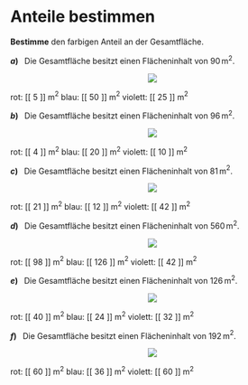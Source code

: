 <!--
version:  0.0.1

language: de

@style
input {
    text-align: center;
}

.flex-container {
    display: flex;
    flex-wrap: wrap;
    align-items: stretch;
    gap: 20px;
}

.flex-child {
    flex: 1;
    min-width: 350px;
    margin-right: 20px;
}

@media (max-width: 400px) {
    .flex-child {
        flex: 100%;
        margin-right: 0;
    }
}
@end

formula: \carry   \textcolor{red}{\scriptsize #1}
formula: \digit   \rlap{\carry{#1}}\phantom{#2}#2
formula: \permil  \text{‰}


import: https://raw.githubusercontent.com/LiaTemplates/Tikz-Jax/main/README.md

script: https://cdn.jsdelivr.net/gh/LiaTemplates/Tikz-Jax@main/dist/index.js

import: https://raw.githubusercontent.com/liaTemplates/algebrite/master/README.md

import: https://raw.githubusercontent.com/LiaTemplates/GGBScript/refs/heads/main/README.md



tags: Bruchrechnung, leicht, niedrig, Bestimmen

comment: Bestimme den markierten Anteil einer Fläche.

author: Martin Lommatzsch

-->




# Anteile bestimmen




**Bestimme** den farbigen Anteil an der Gesamtfläche. 



<section class="flex-container">


<div class="flex-child">

__$a)\;\;$__ Die Gesamtfläche besitzt einen Flächeninhalt von $90\,$m$^2$.

<center>

<!-- style="width:150px" -->
![](https://liascript.github.io/course/?https://raw.githubusercontent.com/MINT-the-GAP/Aufgabensammlung/refs/heads/main/Repetitorium/Kap2/Bruchc7.png)

</center>

<!-- data-solution-button="5"-->
rot: [[  5  ]] m$^2$
blau: [[  50 ]] m$^2$
violett: [[ 25  ]] m$^2$

</div>
<div class="flex-child">

__$b)\;\;$__ Die Gesamtfläche besitzt einen Flächeninhalt von $96\,$m$^2$.

<center>

<!-- style="width:150px" -->
![](https://liascript.github.io/course/?https://raw.githubusercontent.com/MINT-the-GAP/Aufgabensammlung/refs/heads/main/Repetitorium/Kap2/Bruchc8.png)

</center>

<!-- data-solution-button="5"-->
rot: [[  4   ]] m$^2$
blau: [[  20  ]] m$^2$
violett: [[  10  ]] m$^2$

</div>
<div class="flex-child">

__$c)\;\;$__ Die Gesamtfläche besitzt einen Flächeninhalt von $81\,$m$^2$.

<center>

<!-- style="width:150px" -->
![](https://liascript.github.io/course/?https://raw.githubusercontent.com/MINT-the-GAP/Aufgabensammlung/refs/heads/main/Repetitorium/Kap2/Bruchc9.png)

</center>

<!-- data-solution-button="5"-->
rot: [[  21  ]] m$^2$
blau: [[  12  ]] m$^2$
violett: [[  42  ]] m$^2$

</div>
<div class="flex-child">

__$d)\;\;$__ Die Gesamtfläche besitzt einen Flächeninhalt von $560\,$m$^2$.

<center>

<!-- style="width:150px" -->
![](https://liascript.github.io/course/?https://raw.githubusercontent.com/MINT-the-GAP/Aufgabensammlung/refs/heads/main/Repetitorium/Kap2/Bruchc10.png)

</center>

<!-- data-solution-button="5"-->
rot: [[  98  ]] m$^2$
blau: [[  126 ]] m$^2$
violett: [[  42  ]] m$^2$

</div>
<div class="flex-child">

__$e)\;\;$__ Die Gesamtfläche besitzt einen Flächeninhalt von $126\,$m$^2$.

<center>

<!-- style="width:150px" -->
![](https://liascript.github.io/course/?https://raw.githubusercontent.com/MINT-the-GAP/Aufgabensammlung/refs/heads/main/Repetitorium/Kap2/Bruchc11.png)

</center>

<!-- data-solution-button="5"-->
rot: [[  40  ]] m$^2$
blau: [[  24  ]] m$^2$
violett: [[  32  ]] m$^2$

</div>
<div class="flex-child">

__$f)\;\;$__ Die Gesamtfläche besitzt einen Flächeninhalt von $192\,$m$^2$.

<center>

<!-- style="width:150px" -->
![](https://liascript.github.io/course/?https://raw.githubusercontent.com/MINT-the-GAP/Aufgabensammlung/refs/heads/main/Repetitorium/Kap2/Bruchc12.png)

</center>

<!-- data-solution-button="5"-->
rot: [[  60  ]] m$^2$
blau: [[  36  ]] m$^2$
violett: [[  60  ]] m$^2$

</div>

</section>



